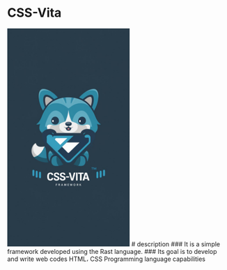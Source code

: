 # CSS-Vita
  <img height="500" src="a-whimsical-and-charming-logo-featuring-a-cute-blu-djuw3PX_QViOlze_NOyYIg-lDMtjz6iR3ytKrZ9xmOgCA.jpeg"/>
# description 
### It is a simple framework developed using the Rast language. 
### Its goal is to develop and write web codes HTML، CSS Programming language capabilities 

